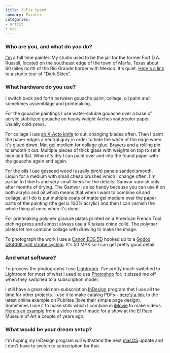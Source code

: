 ```yaml
---
title: Julie Speed
summary: Painter
categories:
- artist
- mac
---
```


### Who are you, and what do you do?

[I'm](http://www.juliespeed.com/ "Julie's website.") a full time painter. My studio used to be the jail for the former Fort D.A. Russell, located on the southeast edge of the town of Marfa, Texas about 60 miles north of the Rio Grande border with Mexico. It's quiet. [Here's a link](https://www.youtube.com/watch?v=BCoOi4OxY-g "A video tour of Julie's studio, on YouTube.") to a studio tour of "Dark Skies".

### What hardware do you use?

I switch back and forth between gouache paint, collage, oil paint and sometimes assemblage and printmaking.

For the gouache paintings I use water-soluble gouache over a base of acrylic stabilized gouache on heavy weight Arches watercolor paper. Usually cold-press.

For collage I use [an X-Acto knife][x-acto] to cut, changing blades often. Then I paint the paper edges a neutral gray in order to hide the white of the edge when it's glued down. Mat gel medium for collage glue. Brayers and a rolling pin to smooth it out. Multiple pieces of thick glass with weights on top to set it nice and flat. When it's dry I can paint over and into the found paper with the gouache again and again.

For the oils I use gessoed wood (usually birch) panels sanded smooth. Liquin for a medium with small cheap brushes which I change often. I'm partial to filberts and very small liners for the details. Gamvar varnish only after months of drying. The Gamvar is also handy because you can use it on both acrylic and oil which means that when I want to combine oil and collage, all I do is put multiple coats of matte gel medium over the paper parts of the painting (the gel is 100% acrylic) and then I can varnish the whole thing at once when it's done.

For printmaking polymer gravure plates printed on a American French Tool etching press and almost always use a Kitakata chine collé. The polymer plates let me combine collage with drawing to make the image. 

To photograph the work I use a [Canon EOS 5D][eos-5d] hooked up to a [Godox QS400II light strobe system][qs400ii]. It's 50 MPX so I can get pretty good detail.

### And what software?

To process the photographs I use [Lightroom][]. I've pretty much switched to Lightroom for most of what I used to use [Photoshop][] for. It pissed me off when they switched to a subscription model. 

I still have a great old non-subscription [InDesign][] program that I use all the time for other projects. I use it to make catalog PDFs - [here's a link](https://view.publitas.com/speed-studio-marfa/dark-skies-catalog-rgb-for-publitas-pdf/page/1 "A catalog of Julie's artwork.") to the latest online example on Publitas (love their simple page design). Sometimes I use it to make stills which I combine in [iMovie][] to make videos. [Here's an example](https://www.juliespeed.com/new-page-1 "One of Julie's installations.") from a video room I made for a show at the El Paso Museum of Art a couple of years ago.

### What would be your dream setup?

I'm hoping my InDesign program will withstand the next [macOS][] update and I don't have to switch to subscription for that.

[eos-5d]: https://en.wikipedia.org/wiki/Canon_EOS_5D "A 12 megapixel DSLR."
[imovie]: https://www.apple.com/imovie/ "A Mac OS X video editor, included in iLife."
[indesign]: https://www.adobe.com/products/indesign.html "A desktop/web publishing application."
[lightroom]: https://www.adobe.com/products/photoshop-lightroom.html "Photo management and editing software."
[macos]: https://en.wikipedia.org/wiki/MacOS "An operating system for Mac hardware."
[photoshop]: https://www.adobe.com/products/photoshop.html "A bitmap image editor."
[qs400ii]: http://www.godox.com/EN/Products_Studio_Flash_QSII_Series.html "A strobe light."
[x-acto]: https://en.wikipedia.org/wiki/X-Acto "A knife."
